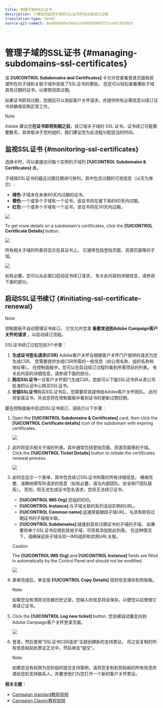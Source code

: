 ```yaml
---
title: 管理子域的SSL证书
description: 了解如何监视子域的SSL证书并启动其续订过程
translation-type: tm+mt
source-git-commit: 8ee999b89af88a1a59956838d5722ce8fc6b3955

---
```



# 管理子域的SSL证书 {#managing-subdomains-ssl-certificates}

该 **[!UICONTROL Subdomains and Certificates]** 卡允许您查看登录页面和资源所在的子域和关联子域中安装了SSL证书的哪些。 您还可以轻松查看哪些子域具有过期的证书，以便预测其过期。

如果证书即将过期，您随后可以发起客户关怀请求，并提供所有必需信息以续订证书并确保实例正常工作。

>[!NOTE]
>
>Adobe 建议您&#x200B;**在证书即将到期之前**，续订相关子域的 SSL 证书。证书续订可能需要数天，具体取决于您的组织，我们建议您为此流程分配适当的时间。

## 监视SSL证书 {#monitoring-ssl-certificates}

选择卡时，可以直接访问每个实例的子域列 **[!UICONTROL Subdomains & Certificates]** 表。

子域按SSL证书的最近过期日期进行排列，其中包含过期的可视信息（以天为单位）:

* **绿色**:子域未在未来60天内过期的证书。
* **橙色**:一个或多个子域有一个证书，该证书将在接下来的60天内过期。
* **红色**:一个或多个子域有一个证书，该证书将在30天内过期。

![](assets/visual_alert2.png)

To get more details on a subdomain's certificates, click the **[!UICONTROL Certificate Details]** button.

![](assets/certificate_details4.png)

所有相关子域的列表将显示在其证书上。 它通常包括登陆页面、资源页面等的子域。

![](assets/monitoring_subdomains_details2.png)

如有必要，您可以从此窗口启动证书续订请求。 有关此内容的详细信息，请参阅下面的部分。

## 启动SSL证书续订 {#initiating-ssl-certificate-renewal}

>[!NOTE]
>
>控制面板不自动管理证书续订。 它仅允许您准 **备要发送到Adobe Campaign客户关怀的请求** ，以启动续订流程。

SSL证书续订过程包括3个步骤：

1. **生成证书签名请求(CSR)** Adobe客户关怀会根据客户关怀门户提供的请求为您生成CSR。 您需要提供生成CSR所需的一些信息（如公用名称、组织名称和地址等）。 在控制面板中，您可以在启动续订过程时看到所需项目的列表。 有关此内容的详细信息，请参阅下面的部分。
1. **购买SSL证书**&#x200B;一旦客户关怀部门生成CSR，您就可以下载SSL证书并从贵公司批准的认证中心购买SSL证书。
1. **安装SSL证书**&#x200B;购买SSL证书后，您需要将其提供给Adobe客户关怀团队。 此时将安装证书，并且您将在控制面板中看到证书的更新过期日期。

要在控制面板中启动SSL证书续订，请执行以下步骤：

1. Open the **[!UICONTROL Subdomains & Certificates]** card, then click the **[!UICONTROL Certificate details]** icon of the subdomain with expiring certificates.

   ![](assets/renewal1.png)

1. 此时将显示相关子域的列表。其中通常包括登陆页面、资源页面等的子域。Click the **[!UICONTROL Ticket Details]** button to initiate the certificates renewal process.

   ![](assets/renewal2.png)

1. 此时会显示一个表单，其中包含续订SSL证书所需的所有详细信息。 确保完整、准确地填写所请求的信息（如有必要，请与内部团队、安全和IT团队联系）。 否则，将无法生成证书签名请求，您将无法续订证书。

   * **[!UICONTROL IMS Org]**:您组织的ID。
   * **[!UICONTROL Instance]**:与子域关联的系列活动实例的URL。
   * **[!UICONTROL Common name]**:这通常是跟踪子域URL，与具有即将过期证书的子域相关联。
   * **[!UICONTROL Subdomains]**:链接到具有过期证书的子域的子域。 如果要将单个SSL证书应用到其他子域，可将其添加到此列表。 在这种情况下，请确保这些子域与同一IMS组织和实例URL关联。
   >[!CAUTION]
   >
   >The **[!UICONTROL IMS Org]** and **[!UICONTROL Instance]** fields are filled in automatically by the Control Panel and should not be modified.

   ![](assets/renewal3.png)

1. 表单完成后，单击按 **[!UICONTROL Copy Details]** 钮将信息保存到剪贴板。

   >[!NOTE]
   >
   >如果您没有清除浏览器历史记录，您输入的信息将会保存，以便您以后使用它来续订证书。

1. Click the **[!UICONTROL Log new ticket]** button. 您会被自动重定向到Adobe Campaign客户关怀登录页面。

   ![](assets/renewal4.png)

1. 登录，然后使用“SSL证书CSR请求”主题创建新的支持票证。
将之前复制的所有信息粘贴到票证正文中，然后单击“提交”。

   >[!NOTE]
   >
   >如果您没有权限为您的组织提交支持案例，请将您复制到剪贴板的所有信息传递给您的支持联系人，并要求他们为您打开一个新的客户关怀票证。

**相关主题：**

* [Campaign standard教程视频](https://docs.adobe.com/content/help/en/campaign-learn/campaign-standard-tutorials/administrating/control-panel/managing-ssl-certificates.html)
* [Campaign Classic教程视频](https://docs.adobe.com/content/help/en/campaign-learn/campaign-classic-tutorials/administrating/control-panel-acc/managing-ssl-certificates.html)
